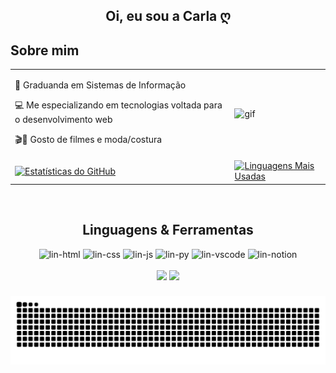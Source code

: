 <!DOCTYPE html>
  <html>
  <body>
    <h2 align="center">Oi, eu sou a Carla ღ</h2>
    <h2>Sobre mim</h2>
<table>
  <tr>
    <td style="text-align: left;">
      <p>📕  Graduanda em Sistemas de Informação</p>
      <p>💻  Me especializando em tecnologias voltada para o desenvolvimento web </p>
      <p>🎬🧵 Gosto de filmes e moda/costura</p>
    </td>
    <td style="align: right;">
      <img src="https://i.pinimg.com/originals/e5/bd/3a/e5bd3a2f2cf2f6f4dad0f531b92564be.gif" alt="gif">
    </td>
  </tr>
<tr>
        <td style="text-align: left;">
            <a href="https://github.com/anuraghazra/github-readme-stats">
                <img src="https://github-readme-stats.vercel.app/api?username=sdscarla&show_icons=true&theme=tokyonight&count_private=true&include_all_commits=true" alt="Estatísticas do GitHub"/>
              </a>
        </td>

  <td style="align: rigth;">
            <a href="https://github.com/anuraghazra/github-readme-stats">
                <img src="https://github-readme-stats.vercel.app/api/top-langs/?username=sdscarla&layout=compact&theme=tokyonight" alt="Linguagens Mais Usadas"/>
              </a>
        </td>
    </tr>
</table>

<div align="center" style="display: inline_block"><br>
  <h2>Linguagens & Ferramentas</h2>
  <img src="https://cdn.jsdelivr.net/gh/devicons/devicon@latest/icons/html5/html5-original.svg" alt="lin-html" height="30" width="40"/>
  <img src="https://cdn.jsdelivr.net/gh/devicons/devicon@latest/icons/css3/css3-original.svg" alt="lin-css" height="30" width="40"/>
  <img src="https://cdn.jsdelivr.net/gh/devicons/devicon@latest/icons/javascript/javascript-original.svg" alt="lin-js" height="30" width="40"/>
  <img src="https://cdn.jsdelivr.net/gh/devicons/devicon@latest/icons/python/python-original.svg" alt="lin-py" height="30" width="40"/>
  <img src="https://cdn.jsdelivr.net/gh/devicons/devicon@latest/icons/vscode/vscode-original.svg" alt="lin-vscode" height="30" width="40"/>
  <img src="https://cdn.jsdelivr.net/gh/devicons/devicon@latest/icons/notion/notion-original.svg" alt="lin-notion" height="30" width="40"/>
</div>

<div>
  <div align="center" style="display: inline_block"><br>
  <a href="https://www.instagram.com/acarlasds" target="_blank"><img src="https://img.shields.io/badge/Instagram-E4405F?style=for-the-badge&logo=instagram&logoColor=white" target="_blank"></a>
  <a href="mailto:sdsantoscarla@gmail.com" target="_blank"><img src="https://img.shields.io/badge/Gmail-D14836?style=for-the-badge&logo=gmail&logoColor=white" target="_blank"></a>
</div>

###
<img src="https://raw.githubusercontent.com/sdscarla/sdscarla/output/snake.svg" alt="Snake animation" />

###

</body>
</html>
